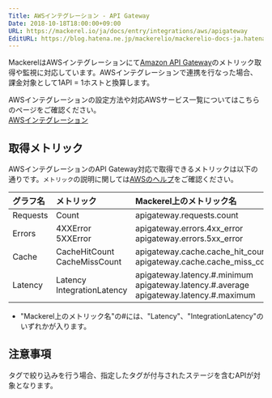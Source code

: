 ```yaml
---
Title: AWSインテグレーション - API Gateway
Date: 2018-10-18T18:00:00+09:00
URL: https://mackerel.io/ja/docs/entry/integrations/aws/apigateway
EditURL: https://blog.hatena.ne.jp/mackerelio/mackerelio-docs-ja.hatenablog.mackerel.io/atom/entry/10257846132664955420
---
```


MackerelはAWSインテグレーションにて<a href="https://aws.amazon.com/jp/api-gateway/" target="_blank">Amazon API Gateway</a>のメトリック取得や監視に対応しています。AWSインテグレーションで連携を行なった場合、課金対象として1API = 1ホストと換算します。

AWSインテグレーションの設定方法や対応AWSサービス一覧についてはこちらのページをご確認ください。<br>
<a href="https://mackerel.io/ja/docs/entry/integrations/aws">AWSインテグレーション</a>

## 取得メトリック
AWSインテグレーションのAPI Gateway対応で取得できるメトリックは以下の通りです。`メトリック`の説明に関しては<a href="https://docs.aws.amazon.com/ja_jp/apigateway/latest/developerguide/api-gateway-metrics-and-dimensions.html" target="_blank">AWSのヘルプ</a>をご確認ください。

|グラフ名|メトリック|Mackerel上のメトリック名|単位|Statistics|
|:--|:--|:--|:--|:--|
|Requests|Count|apigateway.requests.count|integer|Sum|
|Errors|4XXError<br>5XXError|apigateway.errors.4xx_error<br>apigateway.errors.5xx_error|integer|Sum|
|Cache|CacheHitCount<br>CacheMissCount|apigateway.cache.cache_hit_count<br>apigateway.cache.cache_miss_count|integer|Sum|
|Latency|Latency<br>IntegrationLatency|apigateway.latency.#.minimum<br>apigateway.latency.#.average<br>apigateway.latency.#.maximum|float|Minimum<br>Average<br>Maximum|

- "Mackerel上のメトリック名"の#には、"Latency"、"IntegrationLatency"のいずれかが入ります。

<h2 id="notes">注意事項</h2>

タグで絞り込みを行う場合、指定したタグが付与されたステージを含むAPIが対象となります。
